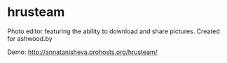 # hrusteam
Photo editor featuring the ability to download and share pictures. Created for ashwood.by

Demo: http://annatanisheva.prohosts.org/hrusteam/
